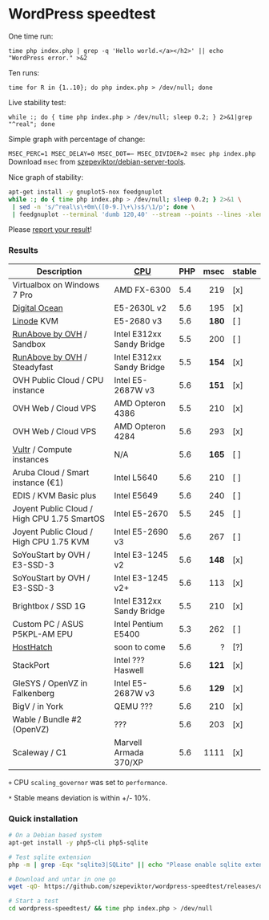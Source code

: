 # WordPress speedtest

One time run:

`time php index.php | grep -q 'Hello world.</a></h2>' || echo "WordPress error." >&2`

Ten runs:

`time for R in {1..10}; do php index.php > /dev/null; done`

Live stability test:

`while :; do { time php index.php > /dev/null; sleep 0.2; } 2>&1|grep "^real"; done`

Simple graph with percentage of change:

`MSEC_PERC=1 MSEC_DELAY=0 MSEC_DOT=— MSEC_DIVIDER=2 msec php index.php`
Download `msec` from [szepeviktor/debian-server-tools](https://github.com/szepeviktor/debian-server-tools/blob/master/tools/msec).

Nice graph of stability:

```bash
apt-get install -y gnuplot5-nox feedgnuplot
while :; do { time php index.php > /dev/null; sleep 0.2; } 2>&1 \
 | sed -n 's/^real\s\+0m\([0-9.]\+\)s$/\1/p'; done \
 | feedgnuplot --terminal 'dumb 120,40' --stream --points --lines -xlen 30 --set "xtics 10"
```

Please [report your result](https://github.com/szepeviktor/wordpress-speedtest/issues/new)!

### Results

| Description                           | [CPU](https://www.cpubenchmark.net/singleThread.html) | PHP | msec   | stable |
| ------------------------------------- | ---------------------------| --- | ------:| ------ |
| Virtualbox on Windows 7 Pro           | AMD FX-6300                | 5.4 |    219 | [x]    |
| [Digital Ocean](https://www.digitalocean.com/?refcode=1f29354cd6ab) | E5-2630L v2 | 5.6 | 195 | [x] |
| [Linode](https://www.linode.com/?r=66de78b7ac99f79ec3a8e89a60c6c825dd107df1) KVM | E5-2680 v3 | 5.6 | **180** | [ ] |
| [RunAbove by OVH](http://runabove.me/HAR2) / Sandbox | Intel E312xx Sandy Bridge | 5.5 | 200 | [ ] |
| [RunAbove by OVH](http://runabove.me/HAR2) / Steadyfast | Intel E312xx Sandy Bridge | 5.5 | **154** | [x] |
| OVH Public Cloud / CPU instance       | Intel E5-2687W v3          | 5.6 |    **151** | [x]    |
| OVH Web / Cloud VPS                   | AMD Opteron 4386           | 5.5 |    210 | [x]    |
| OVH Web / Cloud VPS                   | AMD Opteron 4284           | 5.6 |    293 | [x]    |
| [Vultr](http://www.vultr.com/?ref=6815796) / Compute instances | N/A | 5.6 | **165** | [ ] |
| Aruba Cloud / Smart instance (€1)     | Intel L5640                | 5.6 |    210 | [ ]    |
| EDIS / KVM Basic plus                 | Intel E5649                | 5.6 |    240 | [ ]    |
| Joyent Public Cloud / High CPU 1.75 SmartOS | Intel E5-2670        | 5.5 |    245 | [ ]    |
| Joyent Public Cloud / High CPU 1.75 KVM | Intel E5-2690 v3         | 5.6 |    267 | [ ]    |
| SoYouStart by OVH / E3-SSD-3          | Intel E3-1245 v2           | 5.6 |    **148** | [x]    |
| SoYouStart by OVH / E3-SSD-3          | Intel E3-1245 v2+          | 5.6 |    113 | [x]    |
| Brightbox / SSD 1G                    | Intel E312xx Sandy Bridge  | 5.5 |    210 | [x]    |
| Custom PC / ASUS P5KPL-AM EPU         | Intel Pentium E5400        | 5.3 |    262 | [ ]    |
| [HostHatch](https://portal.hosthatch.com/aff.php?aff=250)          | soon to come | 5.6 | ? | [?] |
| StackPort                             | Intel ??? Haswell          | 5.6 |**121** | [x]    |
| GleSYS / OpenVZ in Falkenberg         | Intel E5-2687W v3          | 5.6 |**129** | [x]    |
| BigV / in York                        | QEMU ???                   | 5.6 |    210 | [x]    |
| Wable / Bundle #2 (OpenVZ)            | ???                        | 5.6 |    203 | [x]    |
| Scaleway / C1                         | Marvell Armada 370/XP      | 5.6 |   1111 | [x]    |

`+` CPU `scaling_governor` was set to `performance`.

`*` Stable means deviation is within +/- 10%.

### Quick installation

```bash
# On a Debian based system
apt-get install -y php5-cli php5-sqlite

# Test sqlite extension
php -m | grep -Eqx "sqlite3|SQLite" || echo "Please enable sqlite extension." >&2

# Download and untar in one go
wget -qO- https://github.com/szepeviktor/wordpress-speedtest/releases/download/v0.1.0/wordpress-speedtest.tar.gz|tar xzv

# Start a test
cd wordpress-speedtest/ && time php index.php > /dev/null
```
